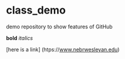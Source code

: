 # class_demo
demo repository to show features of GitHub

**bold**
*italics*


[here is a link] (htps://www.nebrwesleyan.edu)
